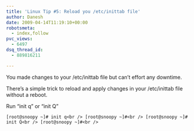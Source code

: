 ```yaml
---
title: 'Linux Tip #5: Reload you /etc/inittab file'
author: Danesh
date: 2009-04-14T11:19:10+00:00
robotsmeta:
  - index,follow
pvc_views:
  - 6497
dsq_thread_id:
  - 889816211

---
```

You made changes to your /etc/inittab file but can&#8217;t effort any downtime. 

There&#8217;s a simple trick to reload and apply changes in your /etc/inittab file without a reboot.

Run &#8220;init q&#8221; or &#8220;init Q&#8221;

`[root@snoopy ~]# init q<br />
[root@snoopy ~]#<br />
[root@snoopy ~]# init Q<br />
[root@snoopy ~]#<br />
`